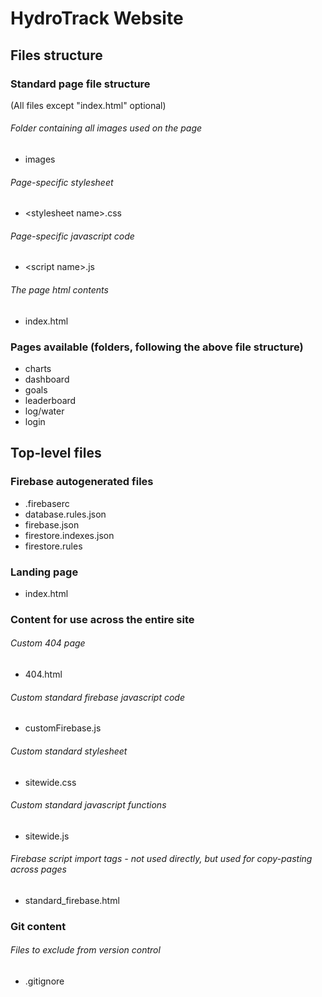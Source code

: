 # HydroTrack Website


## Files structure

### Standard page file structure
(All files except "index.html" optional)
###### Folder containing all images used on the page
- images
###### Page-specific stylesheet
- \<stylesheet name\>.css
###### Page-specific javascript code
- \<script name\>.js
###### The page html contents
- index.html

### Pages available (folders, following the above file structure)
- charts
- dashboard
- goals
- leaderboard
- log/water
- login


## Top-level files

### Firebase autogenerated files
- .firebaserc
- database.rules.json
- firebase.json
- firestore.indexes.json
- firestore.rules

### Landing page
- index.html

### Content for use across the entire site
###### Custom 404 page
- 404.html
###### Custom standard firebase javascript code
- customFirebase.js
###### Custom standard stylesheet
- sitewide.css
###### Custom standard javascript functions
- sitewide.js
###### Firebase script import tags - not used directly, but used for copy-pasting across pages
- standard_firebase.html

### Git content
###### Files to exclude from version control
- .gitignore
